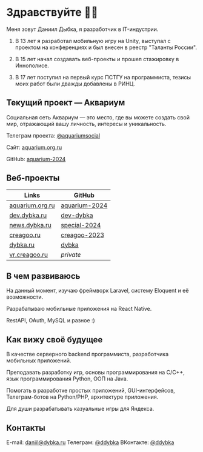 # Здравствуйте 👋🏻

Меня зовут Даниил Дыбка, я разработчик в IT-индустрии.

01. В 13 лет я разработал мобильную игру на Unity, выступал с проектом на конференциях и был внесен в реестр "Таланты России".

02. В 15 лет начал создавать веб-проекты и прошел стажировку в Иннополисе.

03. В 17 лет поступил на первый курс ПСТГУ на программиста, тезисы моих работ были дважды добавлены в РИНЦ.

## Текущий проект — Аквариум

Социальная сеть Аквариум — это место, где вы можете создать свой мир, отражающий вашу личность, интересы и уникальность.

Телеграм проекта: [@aquariumsocial](https://aquariumsocial.t.me)

Сайт: [aquarium.org.ru](https://aquarium.org.ru)

GitHub: [aquarium-2024](https://github.com/DanyaBooba/aquarium-2024)

## Веб-проекты

|               Links                        |                    GitHub                                    |
| ------------------------------------------ | ------------------------------------------------------------ |
| [aquarium.org.ru](https://aquarium.org.ru) | [aquarium-2024](https://github.com/DanyaBooba/aquarium-2024) |
| [dev.dybka.ru](https://dev.dybka.ru)       | [dev-dybka](https://github.com/DanyaBooba/dev-dybka)         | 
| [news.dybka.ru](https://news.dybka.ru)     | [special-2024](https://github.com/DanyaBooba/special-2024)   |
| [creagoo.ru](https://creagoo.ru)           | [creagoo-2023](https://github.com/DanyaBooba/creagoo-2023)   |
| [dybka.ru](https://dybka.ru)               | [dybka](https://github.com/DanyaBooba/dybka)                 |
| [vr.creagoo.ru](https://vr.creagoo.ru)     | _private_                                                    |

## В чем развиваюсь

На данный момент, изучаю фреймворк Laravel, систему Eloquent и её возможности. 

Разрабатываю мобильные приложения на React Native.

RestAPI, OAuth, MySQL и разное :)

## Как вижу своё будущее

В качестве серверного backend программиста, разработчика мобильных приложений.

Преподавать разработку игр, основы программирования на C/C++, язык программирования Python, ООП на Java.

Помогать в разработке простых приложений, GUI-интерфейсов, Телеграм-ботов на Python/PHP, архитектуре приложения.

Для души разрабатывать казуальные игры для Яндекса.

## Контакты

E-mail: daniil@dybka.ru
Телеграм: [@ddybka](https://ddybka.t.me)
ВКонтакте: [@ddybka](https://vk.com/ddybka)
